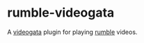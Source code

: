# rumble-videogata

A [videogata](https://www.videogata.com) plugin for playing [rumble](https://rumble.com) videos.
